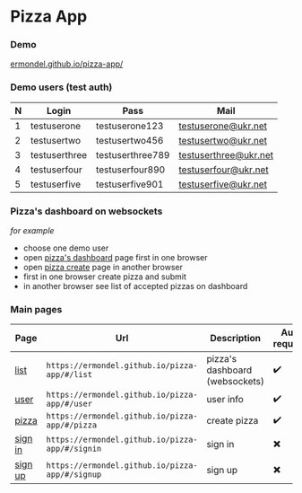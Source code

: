 Pizza App
===============================

### Demo
[ermondel.github.io/pizza-app/](https://ermondel.github.io/pizza-app/)

### Demo users (test auth)

| N | Login | Pass | Mail |
| --- | --- | --- | --- |
| 1 | testuserone | testuserone123 |  testuserone@ukr.net |
| 2 | testusertwo | testusertwo456 |  testusertwo@ukr.net |
| 3 | testuserthree | testuserthree789 |  testuserthree@ukr.net |
| 4 | testuserfour | testuserfour890 |  testuserfour@ukr.net |
| 5 | testuserfive | testuserfive901 |  testuserfive@ukr.net |

### Pizza's dashboard on websockets
*for example*
* choose one demo user
* open [pizza's dashboard](https://ermondel.github.io/pizza-app/#/list) page first in one browser
* open [pizza create](https://ermondel.github.io/pizza-app/#/pizza) page in another browser
* first in one browser create pizza and submit
* in another browser see list of accepted pizzas on dashboard

### Main pages

Page | Url | Description | Auth required |
| --- | --- | --- | --- |
| [list](https://ermondel.github.io/pizza-app/#/list) | `https://ermondel.github.io/pizza-app/#/list` | pizza's dashboard (websockets) |  :heavy_check_mark: |
| [user](https://ermondel.github.io/pizza-app/#/user) | `https://ermondel.github.io/pizza-app/#/user` | user info |  :heavy_check_mark: |
| [pizza](https://ermondel.github.io/pizza-app/#/pizza) | `https://ermondel.github.io/pizza-app/#/pizza` | create pizza |  :heavy_check_mark: |
| [sign in](https://ermondel.github.io/pizza-app/#/signin) | `https://ermondel.github.io/pizza-app/#/signin` | sign in |  :heavy_multiplication_x: |
| [sign up](https://ermondel.github.io/pizza-app/#/signup) | `https://ermondel.github.io/pizza-app/#/signup` | sign up |  :heavy_multiplication_x: |

